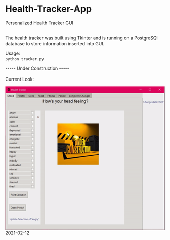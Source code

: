 # Health-Tracker-App
Personalized Health Tracker GUI<br><br>

The health tracker was built using Tkinter and is running on a PostgreSQl database to store information inserted into GUI.<br>

Usage:<br>
`python tracker.py`

----- Under Construction -----<br><br>
Current Look:<br>
<!---![Screenshot](media/images/readme.png)--->
<img align="right" alt="GUI Screenshot" title="Screenshot Feb 12th 2021" src="media/images/README.gif">
<br>
<br>
<br>
2021-02-12
